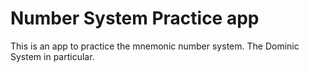 # Number System Practice app

This is an app to practice the mnemonic number system. The Dominic System in particular.
